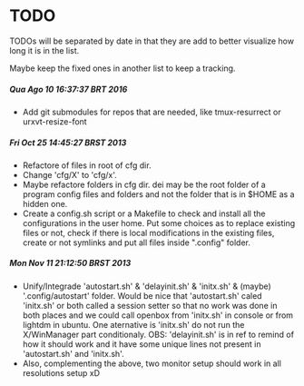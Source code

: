 TODO
====

TODOs will be separated by date in that they are add to better
visualize how long it is in the list.

Maybe keep the fixed ones in another list to keep a tracking.

##### Qua Ago 10 16:37:37 BRT 2016

- Add git submodules for repos that are needed, like tmux-resurrect or
  urxvt-resize-font

##### Fri Oct 25 14:45:27 BRST 2013

- Refactore of files in root of cfg dir.
- Change 'cfg/X' to 'cfg/x'.
- Maybe refactore folders in cfg dir. dei may be the root folder
  of a program config files and folders and not the folder that is
  in $HOME as a hidden one.
- Create a config.sh script or a Makefile to check and install all
  the configurations in the user home. Put some choices as to
  replace existing files or not, check if there is local
  modifications in the existing files, create or not symlinks and
  put all files inside ".config" folder.


##### Mon Nov 11 21:12:50 BRST 2013

- Unify/Integrade 'autostart.sh' & 'delayinit.sh' & 'initx.sh' & (maybe)
  '.config/autostart' folder.
  Would be nice that 'autostart.sh' caled 'initx.sh' or both called a session
  setter so that no work was done in both places and we could call openbox from
  'initx.sh' in console or from lightdm in ubuntu.
  One aternative is 'initx.sh' do not run the X/WinManager part conditionaly.
  OBS: 'delayinit.sh' is in ref to remind of how it should work and it have
  some unique lines not present in 'autostart.sh' and 'initx.sh'.
- Also, complementing the above, two monitor setup should work in all
  resolutions setup xD

